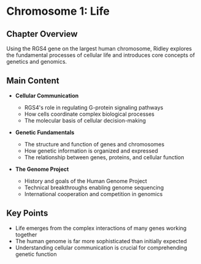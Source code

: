 # Chromosome 1: Life

## Chapter Overview
Using the RGS4 gene on the largest human chromosome, Ridley explores the fundamental processes of cellular life and introduces core concepts of genetics and genomics.

## Main Content
- **Cellular Communication**
  - RGS4's role in regulating G-protein signaling pathways
  - How cells coordinate complex biological processes
  - The molecular basis of cellular decision-making

- **Genetic Fundamentals**
  - The structure and function of genes and chromosomes
  - How genetic information is organized and expressed
  - The relationship between genes, proteins, and cellular function

- **The Genome Project**
  - History and goals of the Human Genome Project
  - Technical breakthroughs enabling genome sequencing
  - International cooperation and competition in genomics

## Key Points
- Life emerges from the complex interactions of many genes working together
- The human genome is far more sophisticated than initially expected
- Understanding cellular communication is crucial for comprehending genetic function